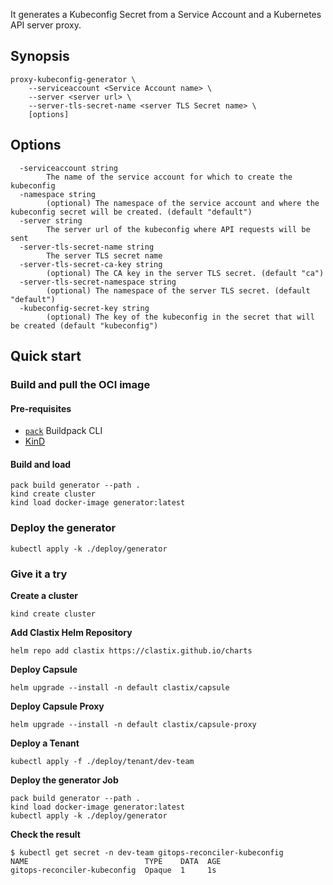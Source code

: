 It generates a Kubeconfig Secret from a Service Account and a Kubernetes API server proxy.

## Synopsis

```
proxy-kubeconfig-generator \
    --serviceaccount <Service Account name> \
    --server <server url> \
    --server-tls-secret-name <server TLS Secret name> \
    [options]
```

## Options

```
  -serviceaccount string
    	The name of the service account for which to create the kubeconfig
  -namespace string
    	(optional) The namespace of the service account and where the kubeconfig secret will be created. (default "default")
  -server string
    	The server url of the kubeconfig where API requests will be sent
  -server-tls-secret-name string
    	The server TLS secret name
  -server-tls-secret-ca-key string
    	(optional) The CA key in the server TLS secret. (default "ca")
  -server-tls-secret-namespace string
    	(optional) The namespace of the server TLS secret. (default "default")
  -kubeconfig-secret-key string
    	(optional) The key of the kubeconfig in the secret that will be created (default "kubeconfig")
```


## Quick start

### Build and pull the OCI image

#### Pre-requisites
- [`pack`](https://github.com/buildpacks/pack) Buildpack CLI
- [KinD](https://kind.sigs.k8s.io)

#### Build and load

```
pack build generator --path .
kind create cluster
kind load docker-image generator:latest
```

### Deploy the generator

```
kubectl apply -k ./deploy/generator
```

### Give it a try

**Create a cluster**
```
kind create cluster
```

**Add Clastix Helm Repository**
```
helm repo add clastix https://clastix.github.io/charts
```

**Deploy Capsule**
```
helm upgrade --install -n default clastix/capsule
```

**Deploy Capsule Proxy**
```
helm upgrade --install -n default clastix/capsule-proxy
```

**Deploy a Tenant**
```
kubectl apply -f ./deploy/tenant/dev-team
```

**Deploy the generator Job**
```
pack build generator --path .
kind load docker-image generator:latest
kubectl apply -k ./deploy/generator
```

**Check the result**
```
$ kubectl get secret -n dev-team gitops-reconciler-kubeconfig
NAME                          TYPE    DATA  AGE
gitops-reconciler-kubeconfig  Opaque  1     1s
```